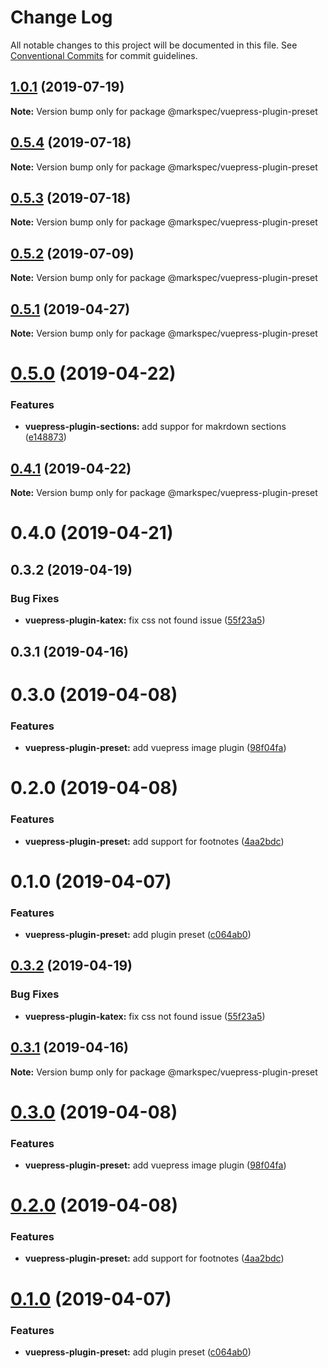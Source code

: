 # Change Log

All notable changes to this project will be documented in this file.
See [Conventional Commits](https://conventionalcommits.org) for commit guidelines.

## [1.0.1](https://github.com/stasson/markspec/compare/@markspec/vuepress-plugin-preset@1.0.0...@markspec/vuepress-plugin-preset@1.0.1) (2019-07-19)

**Note:** Version bump only for package @markspec/vuepress-plugin-preset





## [0.5.4](https://github.com/stasson/markspec/compare/@markspec/vuepress-plugin-preset@0.5.3...@markspec/vuepress-plugin-preset@0.5.4) (2019-07-18)

**Note:** Version bump only for package @markspec/vuepress-plugin-preset





## [0.5.3](https://github.com/stasson/markspec/compare/@markspec/vuepress-plugin-preset@0.5.2...@markspec/vuepress-plugin-preset@0.5.3) (2019-07-18)

**Note:** Version bump only for package @markspec/vuepress-plugin-preset





## [0.5.2](https://github.com/stasson/markspec/compare/@markspec/vuepress-plugin-preset@0.5.1...@markspec/vuepress-plugin-preset@0.5.2) (2019-07-09)

**Note:** Version bump only for package @markspec/vuepress-plugin-preset





## [0.5.1](https://github.com/stasson/markspec/compare/@markspec/vuepress-plugin-preset@0.5.0...@markspec/vuepress-plugin-preset@0.5.1) (2019-04-27)

**Note:** Version bump only for package @markspec/vuepress-plugin-preset





# [0.5.0](https://github.com/stasson/markspec/compare/@markspec/vuepress-plugin-preset@0.4.1...@markspec/vuepress-plugin-preset@0.5.0) (2019-04-22)


### Features

* **vuepress-plugin-sections:** add suppor for makrdown sections ([e148873](https://github.com/stasson/markspec/commit/e148873))





## [0.4.1](https://github.com/stasson/markspec/compare/@markspec/vuepress-plugin-preset@0.4.0...@markspec/vuepress-plugin-preset@0.4.1) (2019-04-22)

**Note:** Version bump only for package @markspec/vuepress-plugin-preset





# 0.4.0 (2019-04-21)



## 0.3.2 (2019-04-19)


### Bug Fixes

* **vuepress-plugin-katex:** fix css not found issue ([55f23a5](https://github.com/stasson/markspec/commit/55f23a5))



## 0.3.1 (2019-04-16)



# 0.3.0 (2019-04-08)


### Features

* **vuepress-plugin-preset:** add vuepress image plugin ([98f04fa](https://github.com/stasson/markspec/commit/98f04fa))



# 0.2.0 (2019-04-08)


### Features

* **vuepress-plugin-preset:** add support for footnotes ([4aa2bdc](https://github.com/stasson/markspec/commit/4aa2bdc))



# 0.1.0 (2019-04-07)


### Features

* **vuepress-plugin-preset:** add plugin preset ([c064ab0](https://github.com/stasson/markspec/commit/c064ab0))





## [0.3.2](https://github.com/stasson/markspec/compare/v0.3.1...v0.3.2) (2019-04-19)


### Bug Fixes

* **vuepress-plugin-katex:** fix css not found issue ([55f23a5](https://github.com/stasson/markspec/commit/55f23a5))





## [0.3.1](https://github.com/stasson/markspec/compare/v0.3.0...v0.3.1) (2019-04-16)

**Note:** Version bump only for package @markspec/vuepress-plugin-preset





# [0.3.0](https://github.com/stasson/markspec/compare/v0.2.0...v0.3.0) (2019-04-08)


### Features

* **vuepress-plugin-preset:** add vuepress image plugin ([98f04fa](https://github.com/stasson/markspec/commit/98f04fa))





# [0.2.0](https://github.com/stasson/markspec/compare/v0.1.0...v0.2.0) (2019-04-08)


### Features

* **vuepress-plugin-preset:** add support for footnotes ([4aa2bdc](https://github.com/stasson/markspec/commit/4aa2bdc))





# [0.1.0](https://github.com/stasson/markspec/compare/v0.0.1...v0.1.0) (2019-04-07)


### Features

* **vuepress-plugin-preset:** add plugin preset ([c064ab0](https://github.com/stasson/markspec/commit/c064ab0))
